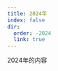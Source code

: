 ```yaml
---
title: 2024年
index: false
dir:
  order: -2024
  link: true
---
```


2024年的内容

<div class="catalog-display-container">
  <Catalog base='/articles/daily/2024/' />
</div>